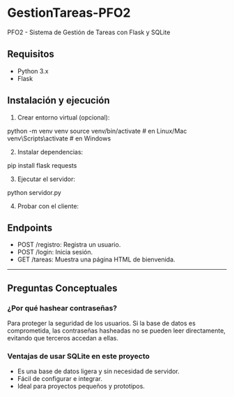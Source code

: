 # GestionTareas-PFO2
PFO2 - Sistema de Gestión de Tareas con Flask y SQLite

## Requisitos

- Python 3.x
- Flask

## Instalación y ejecución

1. Crear entorno virtual (opcional):

python -m venv venv
source venv/bin/activate # en Linux/Mac
venv\Scripts\activate    # en Windows


2. Instalar dependencias:

pip install flask requests

3. Ejecutar el servidor:

python servidor.py

4. Probar con el cliente:

## Endpoints

- POST /registro: Registra un usuario.
- POST /login: Inicia sesión.
- GET /tareas: Muestra una página HTML de bienvenida.

---

## Preguntas Conceptuales

### ¿Por qué hashear contraseñas?

Para proteger la seguridad de los usuarios. Si la base de datos es comprometida, las contraseñas hasheadas no se pueden leer directamente, evitando que terceros accedan a ellas.

### Ventajas de usar SQLite en este proyecto

- Es una base de datos ligera y sin necesidad de servidor.
- Fácil de configurar e integrar.
- Ideal para proyectos pequeños y prototipos.
